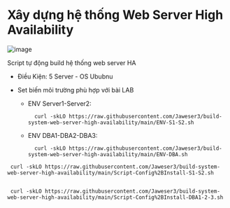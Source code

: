 # Xây dựng hệ thống Web Server High Availability
![image](https://user-images.githubusercontent.com/96831921/176250154-1d79870b-24bf-4c1f-a288-9672d33112de.png)

Script tự động build hệ thống web server HA

- Điều Kiện: 5 Server - OS Ububnu

- Set biến môi trường phù hợp với bài LAB

  - ENV Server1-Server2:
  
          curl -skLO https://raw.githubusercontent.com/Jaweser3/build-system-web-server-high-availability/main/ENV-S1-S2.sh
          
  - ENV DBA1-DBA2-DBA3:
  
          curl -skLO https://raw.githubusercontent.com/Jaweser3/build-system-web-server-high-availability/main/ENV-DBA.sh
  



```console  
 curl -skLO https://raw.githubusercontent.com/Jaweser3/build-system-web-server-high-availability/main/Script-Config%2BInstall-S1-S2.sh
 
 ```
 
 
 ```console  
  curl -skLO https://raw.githubusercontent.com/Jaweser3/build-system-web-server-high-availability/main/Script-Config%2BInstall-DBA1-2-3.sh
 
 ```
